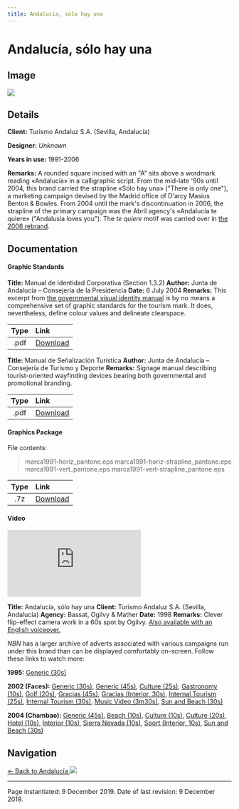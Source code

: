 ```yaml
---
title: Andalucía, sólo hay una
---
```


# Andalucía, sólo hay una

## Image

<img src="/assets/EU/ES/AN/ANDTUR91_pane.png" class="focus-image">

## Details

**Client:** Turismo Andaluz S.A. (Sevilla, Andalucía)

**Designer:** *Unknown*

**Years in use:** 1991-2006

**Remarks:** A rounded square incised with an "A" sits above a wordmark reading «Andalucía» in a calligraphic script. From the mid-late '90s until 2004, this brand carried the strapline «Sólo hay una» ("There is only one"), a marketing campaign devised by the Madrid office of D'arcy Masius Benton & Bowles. From 2004 until the mark's discontinuation in 2006, the strapline of the primary campaign was the Abril agency's «Andalucía te quiere» ("Andalusia loves you"). The *te quiere* motif was carried over in [the 2006 rebrand](ANDTUR06.html).

## Documentation

#### Graphic Standards

**Title:** Manual de Identidad Corporativa (Section 1.3.2)
**Author:** Junta de Andalucía – Consejería de la Presidencia
**Date:** 6 July 2004
**Remarks:** This excerpt from [the governmental visual identity manual](AND97.html) is by no means a comprehensive set of graphic standards for the tourism mark. It does, nevertheless, define colour values and delineate clearspace.

| Type | Link |
| :---: | :--- |
| .pdf | [Download](/assets/EU/ES/AN/ANDTUR91/18771846132.pdf) |

**Title:** Manual de Señalización Turística
**Author:** Junta de Andalucía – Consejería de Turismo y Deporte
**Remarks:** Signage manual describing tourist-oriented wayfinding devices bearing both governmental and promotional branding.

| Type | Link |
| :---: | :--- |
| .pdf | [Download](/assets/EU/ES/AN/ANDTUR91/c965e05b-f7d5-483b-bba2-f6ca83aa252e.pdf) |

#### Graphics Package

File contents:
> marca1991-horiz_pantone.eps
> marca1991-horiz-strapline_pantone.eps
> marca1991-vert_pantone.eps
> marca1991-vert-strapline_pantone.eps

| Type | Link |
| :---: | :--- |
| .7z | [Download](/assets/EU/ES/AN/ANDTUR91/marca1991.7z) |

#### Video
<div class="yt-container"><iframe src="https://www.youtube-nocookie.com/embed/-KN0bGDA_-g?controls=0" frameborder="0" allow="accelerometer; autoplay; encrypted-media; gyroscope; picture-in-picture" allowfullscreen class="yt-video"></iframe></div>

**Title:** Andalucía, sólo hay una
**Client:** Turismo Andaluz S.A. (Sevilla, Andalucía)
**Agency:** Bassat, Ogilvy & Mather
**Date:** 1998
**Remarks:** Clever flip-effect camera work in a 60s spot by Ogilvy. [Also available with an English voiceover.](https://youtu.be/ppDEFy8hHtA)

*NBN* has a larger archive of adverts associated with various campaigns run under this brand than can be displayed comfortably on-screen. Follow these links to watch more:

**1995:** [Generic (30s)](https://youtu.be/4olqcpz3WP8)

**2002 (Faces):** [Generic (30s)](https://youtu.be/fvaarvsHfeE), [Generic (45s)](https://youtu.be/A-v_vlQjVHg), [Culture (25s)](https://youtu.be/7B45MgjL618), [Gastronomy (10s)](https://youtu.be/VbhxQJlhXoU), [Golf (20s)](https://youtu.be/NSjNqjhmgWk), [Gracias (45s)](https://youtu.be/sKxeb4O0254), [Gracias (Interior, 30s)](https://youtu.be/IawDUfajrLg), [Internal Tourism (25s)](https://youtu.be/pq8mfq7B0TU), [Internal Tourism (30s)](https://youtu.be/RKkhlM0gNn4), [Music Video (3m30s)](https://youtu.be/SutDt8gJRx4), [Sun and Beach (30s)](https://youtu.be/_iM45zGwqGw)

**2004 (Chambao):** [Generic (45s)](https://youtu.be/q2rG5Xlyk_k), [Beach (10s)](https://youtu.be/K4iAl9x_vX8), [Culture (10s)](https://youtu.be/arsISz3vfB4), [Culture (20s)](https://youtu.be/gS261V-V2z0), [Hotel (10s)](https://youtu.be/tgrrAbCJMm8), [Interior (10s)](https://youtu.be/4TDOPmwhEoQ), [Sierra Nevada (10s)](https://youtu.be/rWXKwFlJvvU), [Sport (Interior, 10s)](https://youtu.be/nf-3YR5AFtw), [Sun and Beach (30s)](https://youtu.be/0X0bC5KUmCQ)

## Navigation

[← Back to Andalucía <img src="/images/FlagKit/EU/ES/AN/AN@2x.png" class="flagkit">](../AN.html)

---

Page instantiated: 9 December 2019.
Date of last revision: 9 December 2019.